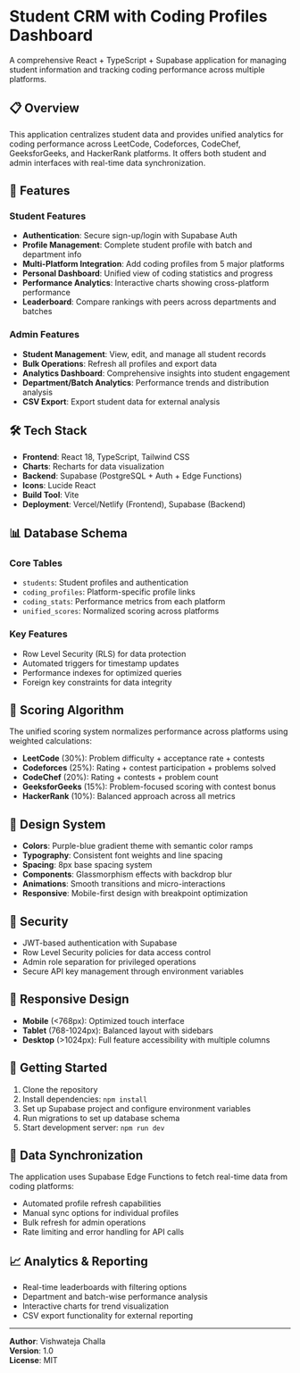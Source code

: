 # Student CRM with Coding Profiles Dashboard

A comprehensive React + TypeScript + Supabase application for managing student information and tracking coding performance across multiple platforms.

## 📋 Overview

This application centralizes student data and provides unified analytics for coding performance across LeetCode, Codeforces, CodeChef, GeeksforGeeks, and HackerRank platforms. It offers both student and admin interfaces with real-time data synchronization.

## 🚀 Features

### Student Features
- **Authentication**: Secure sign-up/login with Supabase Auth
- **Profile Management**: Complete student profile with batch and department info
- **Multi-Platform Integration**: Add coding profiles from 5 major platforms
- **Personal Dashboard**: Unified view of coding statistics and progress
- **Performance Analytics**: Interactive charts showing cross-platform performance
- **Leaderboard**: Compare rankings with peers across departments and batches

### Admin Features
- **Student Management**: View, edit, and manage all student records
- **Bulk Operations**: Refresh all profiles and export data
- **Analytics Dashboard**: Comprehensive insights into student engagement
- **Department/Batch Analytics**: Performance trends and distribution analysis
- **CSV Export**: Export student data for external analysis

## 🛠 Tech Stack

- **Frontend**: React 18, TypeScript, Tailwind CSS
- **Charts**: Recharts for data visualization
- **Backend**: Supabase (PostgreSQL + Auth + Edge Functions)
- **Icons**: Lucide React
- **Build Tool**: Vite
- **Deployment**: Vercel/Netlify (Frontend), Supabase (Backend)

## 📊 Database Schema

### Core Tables
- `students`: Student profiles and authentication
- `coding_profiles`: Platform-specific profile links
- `coding_stats`: Performance metrics from each platform
- `unified_scores`: Normalized scoring across platforms

### Key Features
- Row Level Security (RLS) for data protection
- Automated triggers for timestamp updates
- Performance indexes for optimized queries
- Foreign key constraints for data integrity

## 🔧 Scoring Algorithm

The unified scoring system normalizes performance across platforms using weighted calculations:

- **LeetCode** (30%): Problem difficulty + acceptance rate + contests
- **Codeforces** (25%): Rating + contest participation + problems solved
- **CodeChef** (20%): Rating + contests + problem count
- **GeeksforGeeks** (15%): Problem-focused scoring with contest bonus
- **HackerRank** (10%): Balanced approach across all metrics

## 🎨 Design System

- **Colors**: Purple-blue gradient theme with semantic color ramps
- **Typography**: Consistent font weights and line spacing
- **Spacing**: 8px base spacing system
- **Components**: Glassmorphism effects with backdrop blur
- **Animations**: Smooth transitions and micro-interactions
- **Responsive**: Mobile-first design with breakpoint optimization

## 🔐 Security

- JWT-based authentication with Supabase
- Row Level Security policies for data access control
- Admin role separation for privileged operations
- Secure API key management through environment variables

## 📱 Responsive Design

- **Mobile** (<768px): Optimized touch interface
- **Tablet** (768-1024px): Balanced layout with sidebars
- **Desktop** (>1024px): Full feature accessibility with multiple columns

## 🚀 Getting Started

1. Clone the repository
2. Install dependencies: `npm install`
3. Set up Supabase project and configure environment variables
4. Run migrations to set up database schema
5. Start development server: `npm run dev`

## 🔄 Data Synchronization

The application uses Supabase Edge Functions to fetch real-time data from coding platforms:

- Automated profile refresh capabilities
- Manual sync options for individual profiles
- Bulk refresh for admin operations
- Rate limiting and error handling for API calls

## 📈 Analytics & Reporting

- Real-time leaderboards with filtering options
- Department and batch-wise performance analysis
- Interactive charts for trend visualization
- CSV export functionality for external reporting

---

**Author**: Vishwateja Challa  
**Version**: 1.0  
**License**: MIT